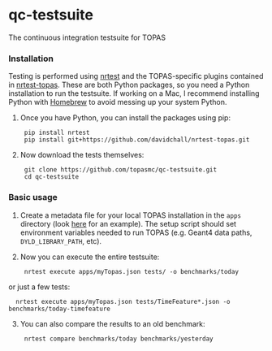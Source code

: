 # qc-testsuite
The continuous integration testsuite for TOPAS

### Installation
Testing is performed using [nrtest](https://github.com/davidchall/nrtest) and the TOPAS-specific plugins contained in [nrtest-topas](https://github.com/davidchall/nrtest-topas).
These are both Python packages, so you need a Python installation to run the testsuite.
If working on a Mac, I recommend installing Python with [Homebrew](http://brew.sh) to avoid messing up your system Python.

1. Once you have Python, you can install the packages using pip:

        pip install nrtest
        pip install git+https://github.com/davidchall/nrtest-topas.git

2. Now download the tests themselves:

        git clone https://github.com/topasmc/qc-testsuite.git
        cd qc-testsuite
    
### Basic usage
1. Create a metadata file for your local TOPAS installation in the `apps` directory (look [here](https://github.com/topasmc/qc-testsuite/blob/master/apps/topas-1.0-beta8.json) for an example).
The setup script should set environment variables needed to run TOPAS (e.g. Geant4 data paths, `DYLD_LIBRARY_PATH`, etc).

2. Now you can execute the entire testsuite:

        nrtest execute apps/myTopas.json tests/ -o benchmarks/today
        
  or just a few tests:
        
      nrtest execute apps/myTopas.json tests/TimeFeature*.json -o benchmarks/today-timefeature
        
3. You can also compare the results to an old benchmark:

        nrtest compare benchmarks/today benchmarks/yesterday

